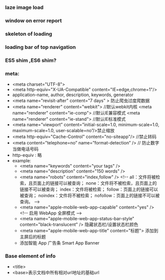 ### laze image load
### window on error report
### skeleton of loading
### loading bar of top navigation
### ES5 shim ,ES6 shim?

### meta:
*  \<meta charset="UTF-8">
*  \<meta http-equiv="X-UA-Compatible" content="IE=edge,chrome=1"/>
*  application-name, author, description, keywords, generator
*  \<meta name="revisit-after" content="7 days" > 防止爬虫过度爬数据
*  \<meta name="renderer" content="webkit"> //默认webkit内核
   \<meta name="renderer" content="ie-comp"> //默认IE兼容模式
   \<meta name="renderer" content="ie-stand"> //默认IE标准模式
*  \<meta name=”viewport” content=”initial-scale=1.0, minimum-scale=1.0, maximum-scale=1.0, user-scalable=no”/>禁止缩放
*  \<meta http-equiv="Cache-Control" content="no-siteapp"/> //禁止转码
*  \<meta content=”telephone=no” name=”format-detection” /> // 防止数字当做电话号码
*  http-equiv : 略
* example:
  - \<meta name="keywords" content="your tags" />
  - \<meta name="description" content="150 words" />
  - \<meta name="robots" content="index,follow" />
     \<!--
         all：文件将被检索，且页面上的链接可以被查询；
         none：文件将不被检索，且页面上的链接不可以被查询；
         index：文件将被检索；
         follow：页面上的链接可以被查询；
         noindex：文件将不被检索；
         nofollow：页面上的链接不可以被查询。
      -->
  - \<meta name="apple-mobile-web-app-capable" content="yes" /> \<!-- 启用 WebApp 全屏模式 -->    
  - \<meta name="apple-mobile-web-app-status-bar-style" content="black-translucent" /> 隐藏状态栏/设置状态栏颜色
  - \<meta name="apple-mobile-web-app-title" content="标题"> 添加到主屏后的标题
  - <meta name="apple-itunes-app" content="app-id=myAppStoreID, affiliate-data=myAffiliateData, app-argument=myURL">  添加智能 App 广告条 Smart App Banner
### Base element of info
* \<title>
* \<base>表示文档中所有相对url地址的基础url
